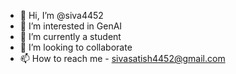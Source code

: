 - 👋 Hi, I’m @siva4452
- 👀 I’m interested in GenAI
- 🌱 I’m currently a student
- 💞️ I’m looking to collaborate
- 📫 How to reach me - sivasatish4452@gmail.com
